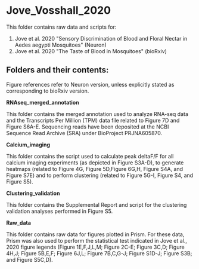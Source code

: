 # Jove_Vosshall_2020
This folder contains raw data and scripts for:
1. Jove et al. 2020 "Sensory Discrimination of Blood and Floral Nectar in Aedes aegypti Mosquitoes" (Neuron)
2. Jove et al. 2020 "The Taste of Blood in Mosquitoes" (bioRxiv)

## Folders and their contents:

Figure references refer to Neuron version, unless explicitly stated as corresponding to bioRxiv version.

**RNAseq_merged_annotation**

This folder contains the merged annotation used to analyze RNA-seq data and the Transcripts Per Million (TPM) data file related to Figure 7D and Figure S6A-E. Sequencing reads have been deposited at the NCBI Sequence Read Archive (SRA) under BioProject PRJNA605870.


**Calcium_imaging**

This folder contains the script used to calculate peak deltaF/F for all calcium imaging experiments (as depicted in Figure S3A-D), to generate heatmaps (related to Figure 4G, Figure 5D,Figure 6G,H, Figure S4A, and Figure S7E) and to perform clustering (related to Figure 5G-I, Figure S4, and Figure S5). 


**Clustering_validation**

This folder contains the Supplemental Report and script for the clustering validation analyses performed in Figure S5. 

**Raw_data**

This folder contains raw data for figures plotted in Prism. For these data, Prism was also used to perform the statistical test indicated in Jove et al., 2020 figure legends (Figure 1E,F,J,L,M; Figure 2C-E; Figure 3C,D; Figure 4H,J; Figure 5B,E,F; Figure 6J,L; Figure 7B,C,G-J; Figure S1D-J; Figure S3B; and Figure S5C,D). 




